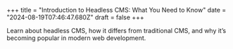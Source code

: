 +++
title = "Introduction to Headless CMS: What You Need to Know"
date = "2024-08-19T07:46:47.680Z"
draft = false
+++

  Learn about headless CMS, how it differs from traditional CMS, and why it’s becoming popular in modern web development.
        